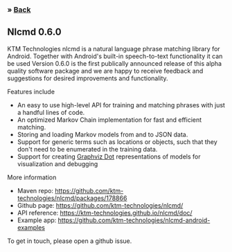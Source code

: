 
### &raquo; <a href="../">Back</a>

## Nlcmd 0.6.0

KTM Technologies nlcmd is a natural language phrase matching library for Android. 
Together with Android's built-in speech-to-text functionality it can be used 
Version 0.6.0 is the first publically announced release of this alpha quality software package
and we are happy to receive feedback and suggestions for desired improvements and functionality.

Features include
* An easy to use high-level API for training and matching phrases with just a handful lines of code.
* An optimized Markov Chain implementation for fast and efficient matching.
* Storing and loading Markov models from and to JSON data.
* Support for generic terms such as locations or objects, such that they
  don't need to be enumerated in the training data.
* Support for creating <a href="https://www.graphviz.org">Graphviz Dot</a> 
  representations of models for visualization and debugging

More information
* Maven repo: <a href="https://github.com/ktm-technologies/nlcmd/packages/178866">https://github.com/ktm-technologies/nlcmd/packages/178866</a>
* Github page: <a href="https://github.com/ktm-technologies/nlcmd/">https://github.com/ktm-technologies/nlcmd/</a>
* API reference: <a href="https://ktm-technologies.github.io/nlcmd/doc/">https://ktm-technologies.github.io/nlcmd/doc/</a>
* Example app: <a href="https://github.com/ktm-technologies/nlcmd-android-examples">https://github.com/ktm-technologies/nlcmd-android-examples</a>

To get in touch, please open a github issue.
